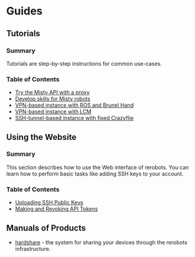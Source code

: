 # Guides

## Tutorials

### Summary

Tutorials are step-by-step instructions for common use-cases.

### Table of Contents

* [Try the Misty API with a proxy](tutorial_proxy_fixedmisty.html)
* [Develop skills for Misty robots](tutorial_mistyskills.html)
* [VPN-based instance with ROS and Brunel Hand](tutorial_vpn_brunelhand.html)
* [VPN-based instance with LCM](tutorial_vpn_lcm.html)
* [SSH-tunnel-based instance with fixed Crazyflie](tutorial_sshtunnel_fixedcrazyflie.html)


## Using the Website

### Summary

This section describes how to use the Web interface of rerobots. You can learn
how to perform basic tasks like adding SSH keys to your account.

### Table of Contents

* [Uploading SSH Public Keys](webui.html#uploading-ssh-public-keys)
* [Making and Revoking API Tokens](webui.html#making-and-revoking-api-tokens)


## Manuals of Products

* [hardshare](https://docs.hardshare.dev/) - the system for sharing your devices through the rerobots infrastructure.

